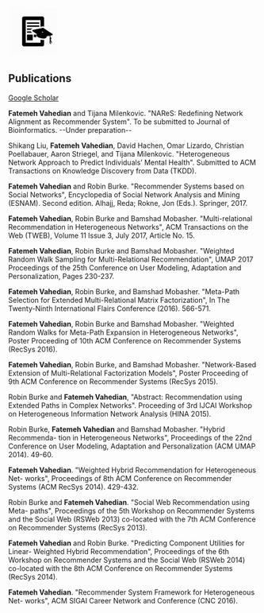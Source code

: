<img src="/images/pub1.png" width="100" />

## Publications

[Google Scholar](https://scholar.google.com/citations?user=nT_L7hcAAAAJ&hl=en&oi=ao)

**Fatemeh Vahedian** and Tijana Milenkovic. "NAReS: Redefining Network Alignment as Recommender System". To be submitted to Journal of Bioinformatics. --Under preparation--

Shikang Liu, **Fatemeh Vahedian**, David Hachen, Omar Lizardo, Christian Poellabauer, Aaron Striegel, and Tijana Milenkovic. "Heterogeneous Network Approach to Predict Individuals’ Mental Health". Submitted to ACM Transactions on Knowledge Discovery from Data (TKDD).

**Fatemeh Vahedian** and Robin Burke. "Recommender Systems based on Social Networks", Encyclopedia of Social Network Analysis and Mining (ESNAM). Second edition. Alhajj, Reda; Rokne, Jon (Eds.). Springer, 2017.

**Fatemeh Vahedian**, Robin Burke and Bamshad Mobasher. "Multi-relational Recommendation in Heterogeneous Networks", ACM Transactions on the Web (TWEB), Volume 11 Issue 3, July 2017, Article No. 15.

**Fatemeh Vahedian**, Robin Burke and Bamshad Mobasher. "Weighted Random Walk Sampling for Multi-Relational Recommendation", UMAP 2017 Proceedings of the 25th Conference on User Modeling, Adaptation and Personalization, Pages 230-237.

**Fatemeh Vahedian**, Robin Burke, and Bamshad Mobasher. "Meta-Path Selection for Extended Multi-Relational Matrix Factorization", In The Twenty-Ninth International Flairs Conference (2016). 566-571.

**Fatemeh Vahedian**, Robin Burke and Bamshad Mobasher. "Weighted Random Walks for Meta-Path Expansion in Heterogeneous Networks", Poster Proceeding of 10th ACM Conference on Recommender Systems (RecSys 2016).

**Fatemeh Vahedian**, Robin Burke, and Bamshad Mobasher. "Network-Based Extension of Multi-Relational Factorization Models", Poster Proceeding of 9th ACM Conference on Recommender Systems (RecSys 2015).

Robin Burke and **Fatemeh Vahedian**, "Abstract: Recommendation using Extended Paths in Complex Networks". Proceeding of 3rd IJCAI Workshop on Heterogeneous Information Network Analysis (HINA 2015).

Robin Burke, **Fatemeh Vahedian** and Bamshad Mobasher. "Hybrid Recommenda- tion in Heterogeneous Networks", Proceedings of the 22nd Conference on User Modeling, Adaptation and Personalization (ACM UMAP 2014). 49-60.

**Fatemeh Vahedian**. "Weighted Hybrid Recommendation for Heterogeneous Net- works", Proceedings of 8th ACM Conference on Recommender Systems (ACM RecSys 2014). 429-432.

Robin Burke and **Fatemeh Vahedian**. "Social Web Recommendation using Meta- paths", Proceedings of the 5th Workshop on Recommender Systems and the Social Web (RSWeb 2013) co-located with the 7th ACM Conference on Recommender Systems
(RecSys 2013).

**Fatemeh Vahedian** and Robin Burke. "Predicting Component Utilities for Linear- Weighted Hybrid Recommendation", Proceedings of the 6th Workshop on Recommender Systems and the Social Web (RSWeb 2014) co-located with the 8th ACM Conference on Recommender Systems (RecSys 2014).

**Fatemeh Vahedian**. "Recommender System Framework for Heterogeneous Net- works", ACM SIGAI Career Network and Conference (CNC 2016).

